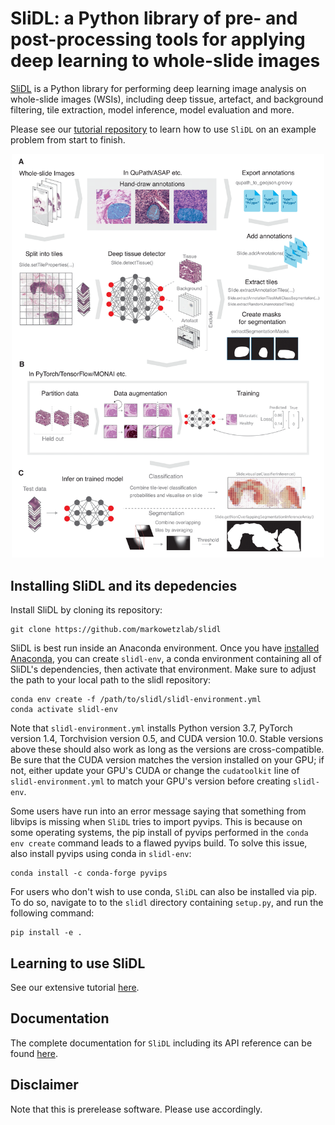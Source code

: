 SliDL: a Python library of pre- and post-processing tools for applying deep learning to whole-slide images
=====
[SliDL](https://github.com/markowetzlab/slidl) is a Python library for performing deep learning image analysis on whole-slide images (WSIs), including deep tissue, artefact, and background filtering, tile extraction, model inference, model evaluation and more.

Please see our [tutorial repository](https://github.com/markowetzlab/slidl-tutorial) to learn how to use `SliDL` on an example problem from start to finish.

<p align="center">
  <img src="https://github.com/markowetzlab/slidl-tutorial/blob/main/figures/figure1.png" width="500" />
</p>

Installing SliDL and its depedencies
----
Install SliDL by cloning its repository:
```
git clone https://github.com/markowetzlab/slidl
```

SliDL is best run inside an Anaconda environment. Once you have [installed Anaconda](https://docs.anaconda.com/anaconda/install), you can create `slidl-env`, a conda environment containing all of SliDL's dependencies, then activate that environment. Make sure to adjust the path to your local path to the slidl repository:
```
conda env create -f /path/to/slidl/slidl-environment.yml
conda activate slidl-env
```
Note that `slidl-environment.yml` installs Python version 3.7, PyTorch version 1.4, Torchvision version 0.5, and CUDA version 10.0. Stable versions above these should also work as long as the versions are cross-compatible. Be sure that the CUDA version matches the version installed on your GPU; if not, either update your GPU's CUDA or change the `cudatoolkit` line of `slidl-environment.yml` to match your GPU's version before creating `slidl-env`.

Some users have run into an error message saying that something from libvips is missing when `SliDL` tries to import pyvips. This is because on some operating systems, the pip install of pyvips performed in the ```conda env create``` command leads to a flawed pyvips build. To solve this issue, also install pyvips using conda in `slidl-env`:
```
conda install -c conda-forge pyvips
```

For users who don't wish to use conda, `SliDL` can also be installed via pip. To do so, navigate to to the `slidl` directory containing `setup.py`, and run the following command:
```
pip install -e .
```

Learning to use SliDL
----
See our extensive tutorial [here](https://github.com/markowetzlab/slidl-tutorial).

Documentation
----
The complete documentation for `SliDL` including its API reference can be found [here](https://slidl.readthedocs.io/).

Disclaimer
----
Note that this is prerelease software. Please use accordingly.
